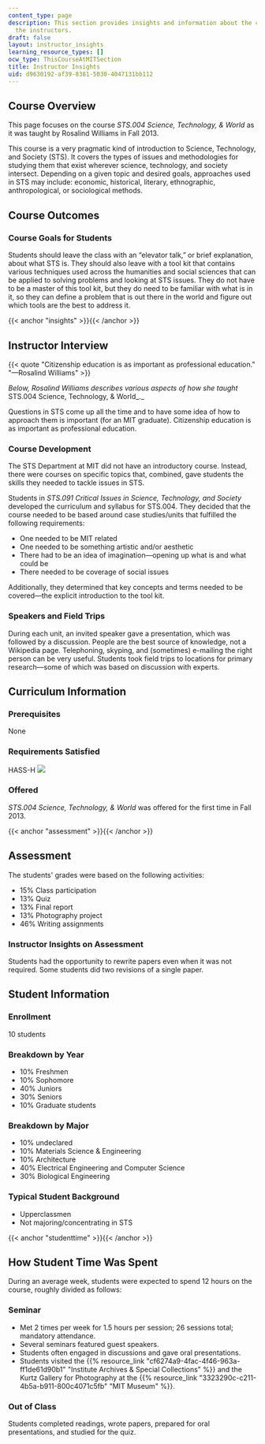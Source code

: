 ```yaml
---
content_type: page
description: This section provides insights and information about the course from
  the instructors.
draft: false
layout: instructor_insights
learning_resource_types: []
ocw_type: ThisCourseAtMITSection
title: Instructor Insights
uid: d9630192-af39-8381-5030-4047131bb112
---
```

## Course Overview

This page focuses on the course _STS.004 Science, Technology, & World_ as it was taught by Rosalind Williams in Fall 2013.

This course is a very pragmatic kind of introduction to Science, Technology, and Society (STS). It covers the types of issues and methodologies for studying them that exist wherever science, technology, and society intersect. Depending on a given topic and desired goals, approaches used in STS may include: economic, historical, literary, ethnographic, anthropological, or sociological methods.

## Course Outcomes

### Course Goals for Students

Students should leave the class with an “elevator talk,” or brief explanation, about what STS is. They should also leave with a tool kit that contains various techniques used across the humanities and social sciences that can be applied to solving problems and looking at STS issues. They do not have to be a master of this tool kit, but they do need to be familiar with what is in it, so they can define a problem that is out there in the world and figure out which tools are the best to address it.

{{< anchor "insights" >}}{{< /anchor >}}

## Instructor Interview

{{< quote "Citizenship education is as important as professional education." "—Rosalind Williams" >}}

_Below, Rosalind Williams describes various aspects of how she taught_ STS.004 Science, Technology, & World_._

Questions in STS come up all the time and to have some idea of how to approach them is important (for an MIT graduate). Citizenship education is as important as professional education.

### Course Development

The STS Department at MIT did not have an introductory course. Instead, there were courses on specific topics that, combined, gave students the skills they needed to tackle issues in STS.

Students in _STS.091 Critical Issues in Science, Technology, and Society_ developed the curriculum and syllabus for STS.004. They decided that the course needed to be based around case studies/units that fulfilled the following requirements:

- One needed to be MIT related
- One needed to be something artistic and/or aesthetic
- There had to be an idea of imagination—opening up what is and what could be
- There needed to be coverage of social issues

Additionally, they determined that key concepts and terms needed to be covered—the explicit introduction to the tool kit.

### Speakers and Field Trips

During each unit, an invited speaker gave a presentation, which was followed by a discussion. People are the best source of knowledge, not a Wikipedia page. Telephoning, skyping, and (sometimes) e-mailing the right person can be very useful. Students took field trips to locations for primary research—some of which was based on discussion with experts.

## Curriculum Information

### Prerequisites

None

### Requirements Satisfied

HASS-H ![](/images/educator/icon-question-hass-h.png)

### Offered

_STS.004 Science, Technology, & World_ was offered for the first time in Fall 2013.

{{< anchor "assessment" >}}{{< /anchor >}}

## Assessment

The students' grades were based on the following activities:

- 15% Class participation
- 13% Quiz
- 13% Final report
- 13% Photography project
- 46% Writing assignments

### Instructor Insights on Assessment

Students had the opportunity to rewrite papers even when it was not required. Some students did two revisions of a single paper.

## Student Information

### Enrollment

10 students

### Breakdown by Year

- 10% Freshmen
- 10% Sophomore
- 40% Juniors
- 30% Seniors
- 10% Graduate students

### Breakdown by Major

- 10% undeclared
- 10% Materials Science & Engineering
- 10% Architecture
- 40% Electrical Engineering and Computer Science
- 30% Biological Engineering

### Typical Student Background

- Upperclassmen
- Not majoring/concentrating in STS

{{< anchor "studenttime" >}}{{< /anchor >}}

## How Student Time Was Spent

During an average week, students were expected to spend 12 hours on the course, roughly divided as follows:

### Seminar

- Met 2 times per week for 1.5 hours per session; 26 sessions total; mandatory attendance.
- Several seminars featured guest speakers.
- Students often engaged in discussions and gave oral presentations.
- Students visited the {{% resource_link "cf6274a9-4fac-4f46-963a-ff1de61d90b1" "Institute Archives & Special Collections" %}} and the Kurtz Gallery for Photography at the {{% resource_link "3323290c-c211-4b5a-b911-800c4071c5fb" "MIT Museum" %}}.

### Out of Class

Students completed readings, wrote papers, prepared for oral presentations, and studied for the quiz.